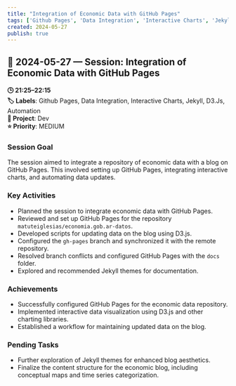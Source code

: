 ```yaml
---
title: "Integration of Economic Data with GitHub Pages"
tags: ['Github Pages', 'Data Integration', 'Interactive Charts', 'Jekyll', 'D3.Js', 'Automation']
created: 2024-05-27
publish: true
---
```


## 📅 2024-05-27 — Session: Integration of Economic Data with GitHub Pages

**🕒 21:25–22:15**  
**🏷️ Labels**: Github Pages, Data Integration, Interactive Charts, Jekyll, D3.Js, Automation  
**📂 Project**: Dev  
**⭐ Priority**: MEDIUM  


### Session Goal
The session aimed to integrate a repository of economic data with a blog on GitHub Pages. This involved setting up GitHub Pages, integrating interactive charts, and automating data updates.

### Key Activities
- Planned the session to integrate economic data with GitHub Pages.
- Reviewed and set up GitHub Pages for the repository `matuteiglesias/economia.gob.ar-datos`.
- Developed scripts for updating data on the blog using D3.js.
- Configured the `gh-pages` branch and synchronized it with the remote repository.
- Resolved branch conflicts and configured GitHub Pages with the `docs` folder.
- Explored and recommended Jekyll themes for documentation.

### Achievements
- Successfully configured GitHub Pages for the economic data repository.
- Implemented interactive data visualization using D3.js and other charting libraries.
- Established a workflow for maintaining updated data on the blog.

### Pending Tasks
- Further exploration of Jekyll themes for enhanced blog aesthetics.
- Finalize the content structure for the economic blog, including conceptual maps and time series categorization.
